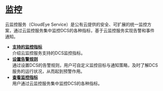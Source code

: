 # 监控<a name="ZH-CN_TOPIC_0144197355"></a>

云监控服务（CloudEye Service）是公有云提供的安全、可扩展的统一监控方案，通过云监控服务集中监控DCS的各种指标，基于云监控服务实现告警和事件通知。

-   **[支持的监控指标](支持的监控指标.md)**  
介绍云监控服务支持的DCS监控指标。
-   **[设置告警规则](设置告警规则.md)**  
通过设置DCS的告警规则，用户可自定义监控目标与通知策略，及时了解DCS服务的运行状况，从而起到预警作用。
-   **[查看监控指标](查看监控指标.md)**  
用户通过云监控服务集中监控DCS的各种指标。

